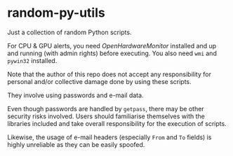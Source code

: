 # random-py-utils

Just a collection of random Python scripts.  

For CPU & GPU alerts, you need *OpenHardwareMonitor* installed and up and running (with admin rights) before executing. You also need `wmi` and `pywin32` installed.  

Note that the author of this repo does not accept any responsibility for personal and/or collective damage done by using these scripts.  

They involve using passwords and e-mail data.  

Even though passwords are handled by `getpass`, there may be other security risks involved. Users should familiarise themselves with the libraries included and take overall responsibility for the execution of scripts.  

Likewise, the usage of e-mail headers (especially `From` and `To` fields) is highly unreliable as they can be easily spoofed.  
